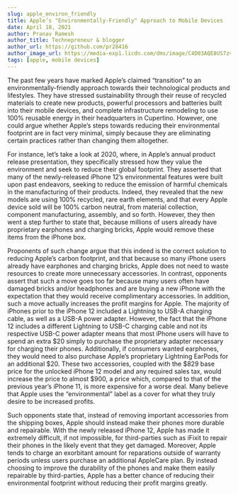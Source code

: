 ```yaml
---
slug: apple_environ_friendly
title: Apple’s "Environmentally-Friendly" Approach to Mobile Devices
date: April 18, 2021
author: Pranav Ramesh
author_title: Technepreneur & blogger
author_url: https://github.com/pr28416
author_image_url: https://media-exp1.licdn.com/dms/image/C4D03AQE8US7zv3uUhQ/profile-displayphoto-shrink_400_400/0/1619024957277?e=1626912000&v=beta&t=cDgil4bLuNR5N8cVLnZHlmfiHcZ_ad0HKC2KsPbONfM
tags: [apple, mobile devices]
---
```


The past few years have marked Apple’s claimed “transition” to an environmentally-friendly approach towards their technological products and lifestyles. They have stressed sustainability through their reuse of recycled materials to create new products, powerful processors and batteries built into their mobile devices, and complete infrastructure remodeling to use 100% reusable energy in their headquarters in Cupertino. However, one could argue whether Apple’s steps towards reducing their environmental footprint are in fact very minimal, simply because they are eliminating certain practices rather than changing them altogether.

For instance, let’s take a look at 2020, where, in Apple’s annual product release presentation, they specifically stressed how they value the environment and seek to reduce their global footprint. They asserted that many of the newly-released iPhone 12’s environmental features were built upon past endeavors, seeking to reduce the emission of harmful chemicals in the manufacturing of their products. Indeed, they revealed that the new models are using 100% recycled, rare earth elements, and that every Apple device sold will be 100% carbon neutral, from material collection, component manufacturing, assembly, and so forth. However, they then went a step further to state that, because millions of users already have proprietary earphones and charging bricks, Apple would remove these items from the iPhone box.

Proponents of such change argue that this indeed is the correct solution to reducing Apple’s carbon footprint, and that because so many iPhone users already have earphones and charging bricks, Apple does not need to waste resources to create more unnecessary accessories. In contrast, opponents assert that such a move goes too far because many users often have damaged bricks and/or headphones and are buying a new iPhone with the expectation that they would receive complimentary accessories. In addition, such a move actually increases the profit margins for Apple. The majority of iPhones prior to the iPhone 12 included a Lightning to USB-A charging cable, as well as a USB-A power adapter. However, the fact that the iPhone 12 includes a different Lightning to USB-C charging cable and not its respective USB-C power adapter means that most iPhone users will have to spend an extra $20 simply to purchase the proprietary adapter necessary for charging their phones. Additionally, if consumers wanted earphones, they would need to also purchase Apple’s proprietary Lightning EarPods for an additional $20. These two accessories, coupled with the $829 base price for the unlocked iPhone 12 model and any required sales tax, would increase the price to almost $900, a price which, compared to that of the previous year’s iPhone 11, is more expensive for a worse deal. Many believe that Apple uses the “environmental” label as a cover for what they truly desire to be increased profits.

Such opponents state that, instead of removing important accessories from the shipping boxes, Apple should instead make their phones more durable and repairable. With the newly released iPhone 12, Apple has made it extremely difficult, if not impossible, for third-parties such as iFixit to repair their phones in the likely event that they get damaged. Moreover, Apple tends to charge an exorbitant amount for reparations outside of warranty periods unless users purchase an additional AppleCare plan. By instead choosing to improve the durability of the phones and make them easily repairable by third-parties, Apple has a better chance of reducing their environmental footprint without reducing their profit margins greatly.

